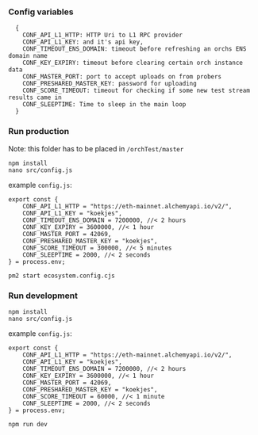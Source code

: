 
### Config variables
```
  {
    CONF_API_L1_HTTP: HTTP Uri to L1 RPC provider
    CONF_API_L1_KEY: and it's api key,
    CONF_TIMEOUT_ENS_DOMAIN: timeout before refreshing an orchs ENS domain name
    CONF_KEY_EXPIRY: timeout before clearing certain orch instance data
    CONF_MASTER_PORT: port to accept uploads on from probers
    CONF_PRESHARED_MASTER_KEY: password for uploading
    CONF_SCORE_TIMEOUT: timeout for checking if some new test stream results came in
    CONF_SLEEPTIME: Time to sleep in the main loop
  }
```
### Run production
Note: this folder has to be placed in `/orchTest/master`

    npm install
    nano src/config.js

example `config.js`:
```
export const {
    CONF_API_L1_HTTP = "https://eth-mainnet.alchemyapi.io/v2/",
    CONF_API_L1_KEY = "koekjes",
    CONF_TIMEOUT_ENS_DOMAIN = 7200000, //< 2 hours
    CONF_KEY_EXPIRY = 3600000, //< 1 hour
    CONF_MASTER_PORT = 42069,
    CONF_PRESHARED_MASTER_KEY = "koekjes",
    CONF_SCORE_TIMEOUT = 300000, //< 5 minutes
    CONF_SLEEPTIME = 2000, //< 2 seconds
} = process.env;
```

    pm2 start ecosystem.config.cjs

### Run development

    npm install
    nano src/config.js

example `config.js`:
```
export const {
    CONF_API_L1_HTTP = "https://eth-mainnet.alchemyapi.io/v2/",
    CONF_API_L1_KEY = "koekjes",
    CONF_TIMEOUT_ENS_DOMAIN = 7200000, //< 2 hours
    CONF_KEY_EXPIRY = 3600000, //< 1 hour
    CONF_MASTER_PORT = 42069,
    CONF_PRESHARED_MASTER_KEY = "koekjes",
    CONF_SCORE_TIMEOUT = 60000, //< 1 minute
    CONF_SLEEPTIME = 2000, //< 2 seconds
} = process.env;
```

    npm run dev



